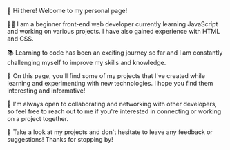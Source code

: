 👋 Hi there! Welcome to my personal page!

👨‍💻 I am a beginner front-end web developer currently learning JavaScript and working on various projects. I have also gained experience with HTML and CSS.

📚 Learning to code has been an exciting journey so far and I am constantly challenging myself to improve my skills and knowledge.

🌟 On this page, you'll find some of my projects that I've created while learning and experimenting with new technologies. I hope you find them interesting and informative!

🤝 I'm always open to collaborating and networking with other developers, so feel free to reach out to me if you're interested in connecting or working on a project together.

👀 Take a look at my projects and don't hesitate to leave any feedback or suggestions! Thanks for stopping by!

<!---
beka-michitashvili/beka-michitashvili is a ✨ special ✨ repository because its `README.md` (this file) appears on your GitHub profile.
You can click the Preview link to take a look at your changes.
--->
